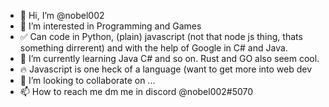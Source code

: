 - 👋 Hi, I’m @nobel002
- 👀 I’m interested in Programming and Games
- ✅ Can code in Python, (plain) javascript (not that node js thing, thats something dirrerent) and with the help of Google in C# and Java.
- 🌱 I’m currently learning Java C# and so on. Rust and GO also seem cool.
- 🔥 Javascript is one heck of a language (want to get more into web dev
- 💞️ I’m looking to collaborate on ...
- 📫 How to reach me dm me in discord @nobel002#5070

<!---
nobel002/nobel002 is a ✨ special ✨ repository because its `README.md` (this file) appears on your GitHub profile.
You can click the Preview link to take a look at your changes.
--->
